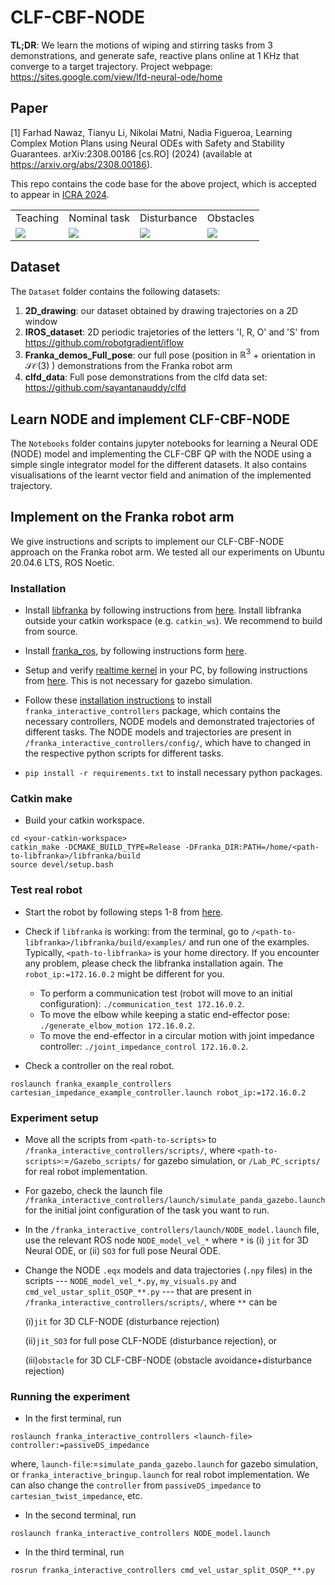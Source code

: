 # CLF-CBF-NODE

**TL;DR**: We learn the motions of wiping and stirring tasks from 3 demonstrations, and generate safe, reactive plans online at 1 KHz that converge to a target trajectory. Project webpage: https://sites.google.com/view/lfd-neural-ode/home

## Paper
<a id="1">[1]</a> 
Farhad Nawaz, Tianyu Li, Nikolai Matni, Nadia Figueroa, Learning Complex Motion Plans using Neural ODEs with Safety and Stability Guarantees.  	arXiv:2308.00186 [cs.RO] (2024) (available at https://arxiv.org/abs/2308.00186). 

This repo contains the code base for the above project, which is accepted to appear in [ICRA 2024](https://2024.ieee-icra.org/).

<table>
  <tr>
    <td>Teaching</td>
     <td>Nominal task</td>
     <td>Disturbance</td>
     <td>Obstacles</td>
  </tr>
  <tr>
    <td><img src="Exp_GIF/gif_randy_teaching_AdobeExpress.gif"></td>
    <td><img src="Exp_GIF/gif_randy_AdobeExpress.gif"></td>
    <td><img src="Exp_GIF/gif_randy_dist_1_AdobeExpress.gif" ></td>
    <td><img src="Exp_GIF/gif_2_pixl_AdobeExpress_obst.gif"></td>
  </tr>
 </table>

## Dataset

The $\texttt{Dataset}$ folder contains the following datasets:
1. **2D_drawing**: our dataset obtained by drawing trajectories on a 2D window
2. **IROS_dataset**: 2D periodic trajetories of the letters 'I, R, O' and 'S' from https://github.com/robotgradient/iflow
3. **Franka_demos_Full_pose**: our full pose (position in $\mathbb{R}^3$ + orientation in $\mathcal{SO}(3)$ ) demonstrations from the Franka robot arm
3. **clfd_data**: Full pose demonstrations from the clfd data set: https://github.com/sayantanauddy/clfd

## Learn NODE and implement CLF-CBF-NODE 

The $\texttt{Notebooks}$ folder contains jupyter notebooks for learning a Neural ODE (NODE) model and implementing the CLF-CBF QP with the NODE using a simple single integrator model for the different datasets. It also contains visualisations of the learnt vector field and animation of the implemented trajectory.

## Implement on the Franka robot arm

We give instructions and scripts to implement our CLF-CBF-NODE approach on the Franka robot arm. We tested all our experiments on Ubuntu 20.04.6 LTS, ROS Noetic. 

### Installation

* Install [libfranka](https://github.com/frankaemika/libfranka) by following instructions from [here](https://frankaemika.github.io/docs/installation_linux.html#building-from-source). Install libfranka outside your catkin workspace (e.g. ``catkin_ws``). We recommend to build from source. 

* Install [franka_ros](https://github.com/frankaemika/franka_ros), by following instructions form [here](https://frankaemika.github.io/docs/installation_linux.html#building-the-ros-packages).

* Setup and verify [realtime kernel](https://github.com/penn-figueroa-lab/lab_wiki/wiki/Real-Time-Kernel-Patch-in-Ubuntu) in your PC, by following instructions from [here](https://github.com/penn-figueroa-lab/lab_wiki/wiki/Franka#pc-setup). This is not necessary for gazebo simulation.

* Follow these [installation instructions](https://github.com/farhadnawaz/franka_interactive_controllers.git) to install ``franka_interactive_controllers`` package, which contains the necessary controllers, NODE models and demonstrated trajectories of different tasks. The NODE models and trajectories are present in ``/franka_interactive_controllers/config/``, which have to changed in the respective python scripts for different tasks.

* ``pip install -r requirements.txt`` to install necessary python packages.

### Catkin make

* Build your catkin workspace.

```
cd <your-catkin-workspace>
catkin_make -DCMAKE_BUILD_TYPE=Release -DFranka_DIR:PATH=/home/<path-to-libfranka>/libfranka/build
source devel/setup.bash
```

### Test real robot

* Start the robot by following steps 1-8 from [here](https://github.com/penn-figueroa-lab/lab_wiki/wiki/Franka#using-franka).

* Check if ``libfranka`` is working: from the terminal, go to ``/<path-to-libfranka>/libfranka/build/examples/`` and run one of the examples. Typically, ``<path-to-libfranka>`` is your home directory. If you encounter any problem, please check the libfranka installation again. The ``robot_ip:=172.16.0.2`` might be different for you.

    * To perform a communication test (robot will move to an initial configuration): ``./communication_test 172.16.0.2``.
    * To move the elbow while keeping a static end-effector pose: ``./generate_elbow_motion 172.16.0.2``.
    * To move the end-effector in a circular motion with joint impedance controller: ``./joint_impedance_control 172.16.0.2``.

* Check a controller on the real robot.

```
roslaunch franka_example_controllers cartesian_impedance_example_controller.launch robot_ip:=172.16.0.2
```

### Experiment setup

* Move all the scripts from ``<path-to-scripts>`` to ``/franka_interactive_controllers/scripts/``, where ``<path-to-scripts>``:=``/Gazebo_scripts/`` for gazebo simulation, or ``/Lab_PC_scripts/`` for real robot implementation. 

* For gazebo, check the launch file ``/franka_interactive_controllers/launch/simulate_panda_gazebo.launch`` for the initial joint configuration of the task you want to run.

* In the ``/franka_interactive_controllers/launch/NODE_model.launch`` file, use the relevant ROS node ``NODE_model_vel_*`` where ``*`` is (i) ``jit`` for 3D Neural ODE, or (ii) ``SO3`` for full pose Neural ODE.

* Change the NODE ``.eqx`` models and data trajectories (``.npy`` files) in the scripts --- ``NODE_model_vel_*.py``, ``my_visuals.py`` and ``cmd_vel_ustar_split_OSQP_**.py`` --- that are present in ``/franka_interactive_controllers/scripts/``, where ``**`` can be 

    (i)``jit`` for 3D CLF-NODE (disturbance rejection)

    (ii)``jit_SO3`` for full pose CLF-NODE (disturbance rejection), or
    
    (iii)``obstacle`` for 3D CLF-CBF-NODE (obstacle avoidance+disturbance rejection)

### Running the experiment

* In the first terminal, run 

```
roslaunch franka_interactive_controllers <launch-file> controller:=passiveDS_impedance
```

where, ``launch-file``:=``simulate_panda_gazebo.launch`` for gazebo simulation, or ``franka_interactive_bringup.launch`` for real robot implementation. We can also change the ``controller`` from ``passiveDS_impedance`` to ``cartesian_twist_impedance``, etc.

* In the second terminal, run 

```
roslaunch franka_interactive_controllers NODE_model.launch
```

* In the third terminal, run 
```
rosrun franka_interactive_controllers cmd_vel_ustar_split_OSQP_**.py
```
